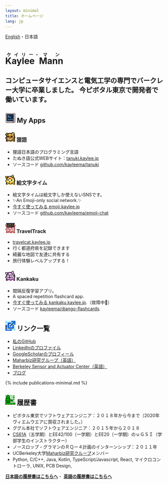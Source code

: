 ```yaml
---
layout: minimal
title: ホームページ
lang: jp
---
```


<div class="switcher">
<a href="/index.html">English</a>・日本語
</div>


<hgroup>
    <h1><ruby>Kaylee<rt>ケイリー</rt>&nbsp;<rt>・</rt>Mann<rt>マン</rt></ruby></h1>
    <h2>
        コンピュータサイエンスと電気工学の専門でバークレー大学に卒業しました。
        今ピボタル東京で開発者で働いています。
    </h2>
</hgroup>

## <img width="32px" class="favicon" src="/images/favicons/apps.png" /> My Apps

###  <img width="32px" style="image-rendering: pixelated;" src="/images/favicons/favicon-tanuki.png" /> 狸語

* 狸語日本語のプログラミング言語
* たぬき語公式WEBサイト：[tanuki.kaylee.jp](https://tanuki.kaylee.jp)
* ソースコード [github.com/kayleema/tanuki](https://github.com/kayleema/tanuki)

###  <img width="32px" style="image-rendering: pixelated;" src="/images/favicons/favicon-emojitime.png" /> 絵文字タイム

* 絵文字タイムは絵文字しか使えないSNSです。
* ✨An Emoji-only social network.✨
* [今すぐ使ってみる emoji.kaylee.jp](https://emoji.kaylee.jp)
* ソースコード [github.com/kayleema/emoji-chat](https://github.com/kayleema/emoji-chat)

###  <img width="32px" class="favicon" src="/images/favicons/favicon-travel.png" /> TravelTrack

* [travelcat.kaylee.jp](https://travelcat.kaylee.jp)
* 行く都道府県を記録できます
* 綺麗な地図で友達に共有する
* 旅行体験レベルアップする！

###  <img width="32px" style="image-rendering: pixelated;" src="/images/favicons/favicon-megane.png" /> Kankaku

* 間隔反復学習アプリ。
* A spaced repetition flashcard app.
* [今すぐ使ってみる kankaku.kaylee.jp](https://kankaku.kaylee.jp).（故障中🙇‍）
* ソースコード [kayleema/django-flashcards](https://github.com/kayleema/django-flashcards).


## <img width="32px" class="favicon" src="/images/favicons/link.png" /> リンク一覧
* [私のGitHub](https://github.com/kayleema)
* [LinkedInのプロファイル](http://www.linkedin.com/in/kayleem)
* [GoogleScholarのプロフィール](https://scholar.google.com/citations?user=octX3FQAAAAJ)
* [Maharbiz研究グループ（英語）](http://maharbizgroup.wordpress.com/)
* [Berkeley Sensor and Actuator Center（英語）](https://bsac.berkeley.edu)
* [ブログ](/jp/posts-minimal.html)


{% include publications-minimal.md %}

## <img width="32px" class="favicon" src="/images/favicons/cv.png" /> 履歴書
* ピボタル東京でソフトウェアエンジニア：２０１８年から今まで（2020年ヴィエムウエアに買収されました。）
* ググル本社でソフトウェアエンジニア：２０１５年から２０１８
* [CS61A](http://www-inst.eecs.berkeley.edu/~cs61a)（五学期）とEE42/100（一学期）とEE20（一学期）のｕＧＳＩ（学部学生のインストラクター）
* ノースロップ・グラマンのＲＱー４計画のインターンシップ：２０１１年
* UCBerkeley大学[Maharbiz研究クループ](http://maharbizgroup.wordpress.com/)メンバー
* Python, C/C++, Java, Kotlin, TypeScript/Javascript, React, マイクロコントローラ, UNIX, PCB Design, 

<a href="/rirekisho.pdf"><strong>日本語の履歴書はこちらへ</strong></a>・
<a href="/resume.pdf"><strong>英語の履歴書はこちらへ</strong></a>

